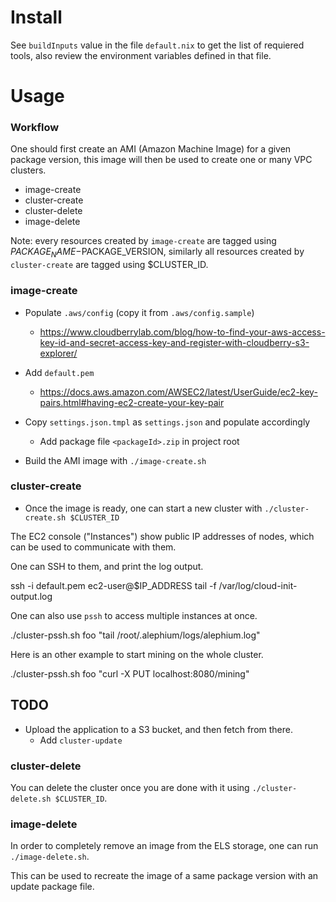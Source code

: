 # Install

See `buildInputs` value in the file `default.nix` to get the list of requiered tools, also review the environment variables defined in that file.

# Usage

### Workflow

One should first create an AMI (Amazon Machine Image) for a given package version, this image will then be used to create one or many VPC clusters.

- image-create
- cluster-create
- cluster-delete
- image-delete

Note: every resources created by `image-create` are tagged using $PACKAGE_NAME-$PACKAGE_VERSION, similarly all resources created by `cluster-create` are tagged using $CLUSTER_ID.

### image-create

- Populate `.aws/config` (copy it from `.aws/config.sample`)
  - https://www.cloudberrylab.com/blog/how-to-find-your-aws-access-key-id-and-secret-access-key-and-register-with-cloudberry-s3-explorer/

- Add `default.pem`
  - https://docs.aws.amazon.com/AWSEC2/latest/UserGuide/ec2-key-pairs.html#having-ec2-create-your-key-pair

- Copy `settings.json.tmpl` as `settings.json` and populate accordingly
  - Add package file `<packageId>.zip` in project root

- Build the AMI image with `./image-create.sh`

### cluster-create

- Once the image is ready, one can start a new cluster with `./cluster-create.sh $CLUSTER_ID`

The EC2 console ("Instances") show public IP addresses of nodes, which can be used to communicate with them.

One can SSH to them, and print the log output.

  
  ssh -i default.pem ec2-user@$IP_ADDRESS
  tail -f /var/log/cloud-init-output.log
  

One can also use `pssh` to access multiple instances at once.

  ./cluster-pssh.sh foo "tail /root/.alephium/logs/alephium.log"

Here is an other example to start mining on the whole cluster.

  ./cluster-pssh.sh foo "curl -X PUT localhost:8080/mining"

## TODO

- Upload the application to a S3 bucket, and then fetch from there.
  - Add `cluster-update`

### cluster-delete

You can delete the cluster once you are done with it using `./cluster-delete.sh $CLUSTER_ID`.

### image-delete

In order to completely remove an image from the ELS storage, one can run `./image-delete.sh`.

This can be used to recreate the image of a same package version with an update package file.
